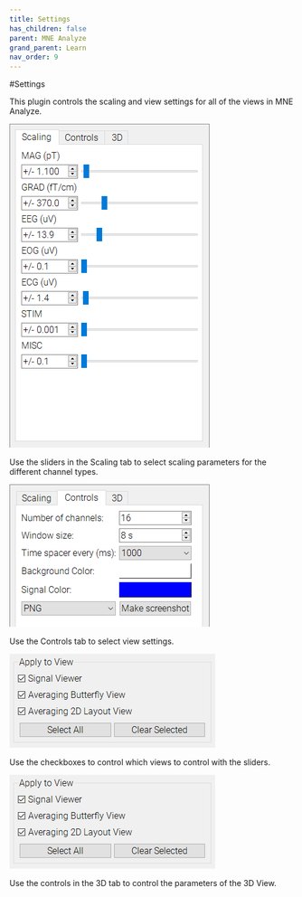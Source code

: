 ```yaml
---
title: Settings
has_children: false
parent: MNE Analyze
grand_parent: Learn
nav_order: 9
---
```

#Settings

This plugin controls the scaling and view settings for all of the views in MNE Analyze.

![](../../images/analyze/mne_an_scaling1.png)

Use the sliders in the Scaling tab to select scaling parameters for the different channel types.

![](../../images/analyze/mne_an_scaling3.png)

Use the Controls tab to select view settings.

![](../../images/analyze/mne_an_scaling2.png)

Use the checkboxes to control which views to control with the sliders.

![](../../images/analyze/mne_an_scaling2.png)

Use the controls in the 3D tab to control the parameters of the 3D View.
